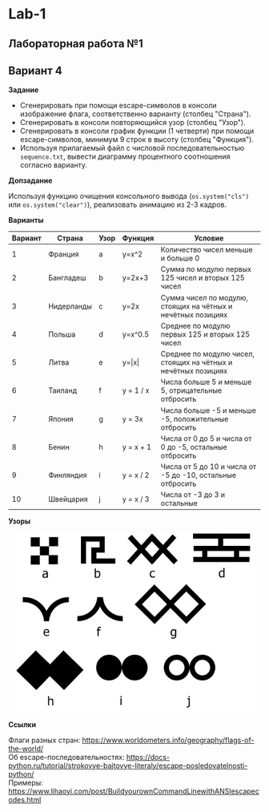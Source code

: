 # Lab-1
## Лабораторная работа №1
## Вариант 4

**Задание**

* Сгенерировать при помощи escape-символов в консоли изображение флага, соответственно варианту (столбец "Страна").
* Сгенерировать в консоли повторяющийся узор (столбец "Узор").
* Сгенерировать в консоли график функции (1 четверти) при помощи escape-символов, минимум 9 строк в высоту (столбец "Функция").
* Используя прилагаемый файл с числовой последовательностью ```sequence.txt```, вывести диаграмму процентного соотношения согласно варианту.

**Допзадание**

Используя функцию очищения консольного вывода (```os.system("cls")``` или ```os.system("clear")```), реализовать анимацию из 2-3 кадров.

**Варианты**

| Вариант | Страна | Узор | Функция | Условие |
| ------- | ------ | ---- | ------- | ------- |
| 1 | Франция | a | y=x^2 | Количество чисел меньше и больше 0 |
| 2 | Бангладеш | b | y=2x+3 | Сумма по модулю первых 125 чисел и вторых 125 чисел |
| 3 | Нидерланды | c | y=2x | Сумма чисел по модулю, стоящих на чётных и нечётных позициях |
| 4 | Польша | d | y=x^0.5 | Среднее по модулю первых 125 и вторых 125 чисел |
| 5 | Литва | e | y=\|x\| | Среднее по модулю чисел, стоящих на чётных и нечётных позициях |
| 6 | Таиланд | f | y = 1 / x | Числа больше 5 и меньше 5, отрицательные отбросить |
| 7 | Япония | g | y = 3x | Числа больше -5 и меньше -5, положительные отбросить |
| 8 | Бенин | h | y = x + 1 | Числа от 0 до 5 и числа от 0 до -5, остальные отбросить |
| 9 | Финляндия | i | y = x / 2 | Числа от 5 до 10 и числа от -5 до -10, остальные отбросить |
| 10 | Швейцария | j | y = x / 3 | Числа от -3 до 3 и остальные |

**Узоры**

<p align="center">
  <img src="lab2patterns.png" width="480" title="Patterns">
</p>

**Ссылки**

Флаги разных стран: https://www.worldometers.info/geography/flags-of-the-world/  
Об escape-последовательностях: https://docs-python.ru/tutorial/strokovye-bajtovye-literaly/escape-posledovatelnosti-python/  
Примеры: https://www.lihaoyi.com/post/BuildyourownCommandLinewithANSIescapecodes.html
